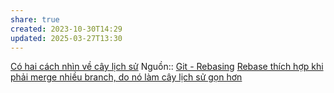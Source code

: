 ```yaml
---
share: true
created: 2023-10-30T14:29
updated: 2025-03-27T13:30
---
```

[Có hai cách nhìn về cây lịch sử](../../C%C3%B3%20hai%20c%C3%A1ch%20nh%C3%ACn%20v%E1%BB%81%20c%C3%A2y%20l%E1%BB%8Bch%20s%E1%BB%AD.md)
Nguồn:: [Git - Rebasing](https://git-scm.com/book/en/v2/Git-Branching-Rebasing#_rebase_vs_merge)
[Rebase thích hợp khi phải merge nhiều branch, do nó làm cây lịch sử gọn hơn](./Rebase%20th%C3%ADch%20h%E1%BB%A3p%20khi%20ph%E1%BA%A3i%20merge%20nhi%E1%BB%81u%20branch,%20do%20n%C3%B3%20l%C3%A0m%20c%C3%A2y%20l%E1%BB%8Bch%20s%E1%BB%AD%20g%E1%BB%8Dn%20h%C6%A1n.md)